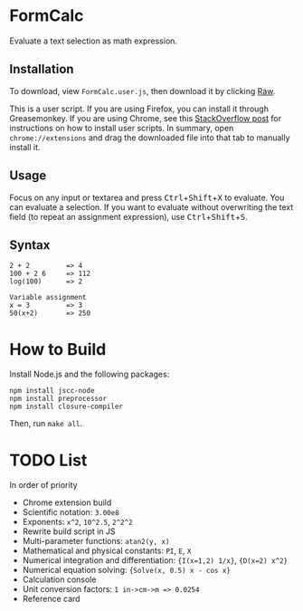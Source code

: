 FormCalc
========

Evaluate a text selection as math expression.

Installation
------------

To download, view `FormCalc.user.js`, then download it by clicking [Raw](https://github.com/Ming-Tang/FormCalc/raw/master/FormCalc.user.js).

This is a user script. If you are using Firefox, you can install it through Greasemonkey. If you are using Chrome, see this [StackOverflow post][1] for instructions on how to install user scripts. In summary, open `chrome://extensions` and drag the downloaded file into that tab to manually install it.


  [1]: http://stackoverflow.com/questions/5258989/manually-adding-a-userscript-to-google-chrome

Usage
-----

Focus on any input or textarea and press <kbd>Ctrl</kbd>+<kbd>Shift</kbd>+<kbd>X</kbd> to evaluate. You can evaluate a selection.
If you want to evaluate without overwriting the text field (to repeat an assignment expression), use <kbd>Ctrl</kbd>+<kbd>Shift</kbd>+<kbd>S</kbd>.

Syntax
------

    2 + 2         => 4 
    100 + 2 6     => 112
    log(100)      => 2
    
    Variable assignment
    x = 3         => 3
    50(x+2)       => 250

How to Build
============
Install Node.js and the following packages:

    npm install jscc-node
    npm install preprocessor
    npm install closure-compiler

Then, run `make all`.

TODO List
=========

In order of priority

 - Chrome extension build
 - Scientific notation: `3.00e8`
 - Exponents: `x^2`, `10^2.5`, `2^2^2`
 - Rewrite build script in JS
 - Multi-parameter functions: `atan2(y, x)`
 - Mathematical and physical constants: `PI`, `E`, `X`
 - Numerical integration and differentiation: `{I(x=1,2) 1/x}`, `{D(x=2) x^2}`
 - Numerical equation solving: `{Solve(x, 0.5) x - cos x}`
 - Calculation console
 - Unit conversion factors: `1 in->cm->m => 0.0254`
 - Reference card

